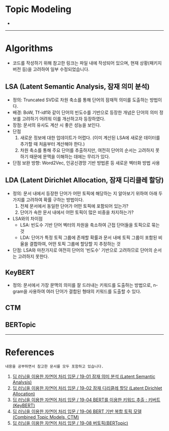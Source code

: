 # Topic Modeling
* 
---
# Algorithms
* 코드를 작성하기 위해 참고한 링크는 파일 내에 작성되어 있으며, 현재 상황(패키지 버전 등)을 고려하여 일부 수정되었습니다.
## LSA (Latent Semantic Analysis, 잠재 의미 분석)
* 정의: Truncated SVD로 차원 축소를 통해 단어의 잠재적 의미를 도출하는 방법이다.
* 배경: BoW, Tf-idf와 같이 단어의 빈도수를 기반으로 등장한 개념은 단어의 의미 정보를 고려하기 어려워 이를 개선하고자 등장하였다.
* 장점: 문서의 유사도 계산 시 좋은 성능을 보인다.
* 단점
    1. 새로운 정보에 대한 업데이트가 어렵다. (이미 계산된 LSA에 새로운 데이터를 추가할 때 처음부터 계산해야 한다.)
    2. 차원 축소를 통해 주요 단어를 추출하지만, 여전히 단어의 순서는 고려하지 못 하기 때문에 문맥을 이해하는 데에는 무리가 있다.
* 단점 보완 방향: Word2Vec, 인공신경망 기반 방법론 등 새로운 벡터화 방법 사용

## LDA (Latent Dirichlet Allocation, 잠재 디리클레 할당)
* 정의: 문서 내에서 등장한 단어가 어떤 토픽에 해당하는 지 알아보기 위하여 아래 두 가지를 고려하여 확률 구하는 방법이다.
    1. 전체 문서에서 동일한 단어가 어떤 토픽에 포함되어 있는가?
    2. 단어가 속한 문서 내에서 어떤 토픽이 많은 비중을 차지하는가?
* LSA와의 차이점
    * LSA: 빈도수 기반 단어 벡터의 차원을 축소하여 근접 단어들을 토픽으로 묶는 것
    * LDA: 단어가 특정 토픽 그룹에 존재할 확률과 문서 내에 토픽 그룹이 포함된 비율을 결합하여, 어떤 토픽 그룹에 할당할 지 추정하는 것
* 단점: LSA와 마찬가지로 여전히 단어의 '빈도수' 기반으로 고려하므로 단어의 순서는 고려하지 못한다.

## KeyBERT
* 정의: 문서에서 가장 문맥의 의미를 잘 드러내는 키워드를 도출하는 방법으로, n-gram을 사용하여 여러 단어가 결합된 형태의 키워드를 도출할 수 있다.


## CTM



## BERTopic


---
# References
`내용을 공부하면서 참고한 문서를 모두 포함하고 있습니다.`
1. [딥 러닝을 이용한 자연어 처리 입문 / 19-01 잠재 의미 분석 (Latent Semantic Analysis)](https://wikidocs.net/24949)
2. [딥 러닝을 이용한 자연어 처리 입문 / 19-02 잠재 디리클레 할당 (Latent Dirichlet Allocation)](https://wikidocs.net/30708)
3. [딥 러닝을 이용한 자연어 처리 입문 / 19-04 BERT를 이용한 키워드 추출 : 키버트(KeyBERT)](https://wikidocs.net/159467)
4. [딥 러닝을 이용한 자연어 처리 입문 / 19-06 BERT 기반 복합 토픽 모델(Combined Topic Models, CTM)](https://wikidocs.net/161310)
5. [딥 러닝을 이용한 자연어 처리 입문 / 19-08 버토픽(BERTopic)](https://wikidocs.net/162076)